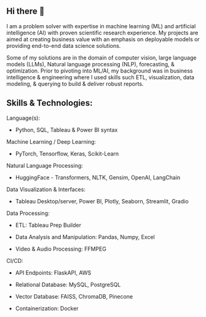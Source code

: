 ## Hi there 👋

I am a problem solver with expertise in machine learning (ML) and artificial intelligence (AI) with proven scientific research experience. My projects are aimed at creating business value with an emphasis on deployable models or providing end-to-end data science solutions. 

Some of my solutions are in the domain of computer vision, large language models (LLMs), Natural language processing (NLP), forecasting, & optimization. Prior to pivoting into ML/AI, my background was in business intelligence & engineering where I used skills such ETL, visualization, data modeling, & querying to build & deliver robust reports. 

## Skills & Technologies:

Language(s): 
* Python, SQL, Tableau & Power BI syntax

Machine Learning / Deep Learning: 
* PyTorch, Tensorflow, Keras, Scikit-Learn

Natural Language Processing: 
* HuggingFace - Transformers, NLTK, Gensim, OpenAI, LangChain

Data Visualization & Interfaces:
* Tableau Desktop/server, Power BI, Plotly, Seaborn, Streamlit, Gradio 

Data Processing:
* ETL: Tableau Prep Builder

* Data Analysis and Manipulation: Pandas, Numpy, Excel

* Video & Audio Processing: FFMPEG

CI/CD:
* API Endpoints: FlaskAPI, AWS

* Relational Database: MySQL, PostgreSQL

* Vector Database: FAISS, ChromaDB, Pinecone 

* Containerization: Docker
